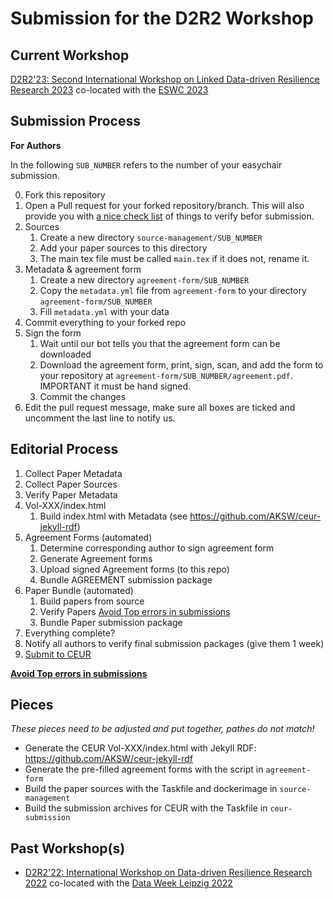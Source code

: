 # Submission for the D2R2 Workshop

## Current Workshop
[D2R2'23: Second International Workshop on Linked Data-driven Resilience Research 2023](https://2023.d2r2.aksw.org/) co-located with the [ESWC 2023](https://2023.eswc-conferences.org/)

## Submission Process

**For Authors**

In the following `SUB_NUMBER` refers to the number of your easychair submission.

0. Fork this repository
1. Open a Pull request for your forked repository/branch. This will also provide you with [a nice check list](https://github.com/AKSW/submission.d2r2.aksw.org/blob/main/.github/pull_request_template.md) of things to verify befor submission.
2. Sources
    1. Create a new directory `source-management/SUB_NUMBER`
    2. Add your paper sources to this directory
    3. The main tex file must be called `main.tex` if it does not, rename it.
3. Metadata & agreement form
    1. Create a new directory `agreement-form/SUB_NUMBER`
    2. Copy the `metadata.yml` file from `agreement-form` to your directory `agreement-form/SUB_NUMBER`
    3. Fill `metadata.yml` with your data
4. Commit everything to your forked repo
5. Sign the form
    1. Wait until our bot tells you that the agreement form can be downloaded
    2. Download the agreement form, print, sign, scan, and add the form to your repository at `agreement-form/SUB_NUMBER/agreement.pdf`. IMPORTANT it must be hand signed.
    3. Commit the changes
6. Edit the pull request message, make sure all boxes are ticked and uncomment the last line to notify us.


## Editorial Process

1. Collect Paper Metadata
2. Collect Paper Sources
3. Verify Paper Metadata
4. Vol-XXX/index.html
    1. Build index.html with Metadata (see https://github.com/AKSW/ceur-jekyll-rdf)
5. Agreement Forms (automated)
    1. Determine corresponding author to sign agreement form
    2. Generate Agreement forms
    3. Upload signed Agreement forms (to this repo)
    4. Bundle AGREEMENT submission package
6. Paper Bundle (automated)
    1. Build papers from source
    2. Verify Papers [Avoid Top errors in submissions](https://ceur-ws.org/HOWTOSUBMIT.html#TOPERRORS)
    3. Bundle Paper submission package
7. Everything complete?
8. Notify all authors to verify final submission packages (give them 1 week)
9. [Submit to CEUR](https://ceur-ws.org/HOWTOSUBMIT.html)

**[Avoid Top errors in submissions](https://ceur-ws.org/HOWTOSUBMIT.html#TOPERRORS)**

## Pieces

*These pieces need to be adjusted and put together, pathes do not match!*

- Generate the CEUR Vol-XXX/index.html with Jekyll RDF: https://github.com/AKSW/ceur-jekyll-rdf
- Generate the pre-filled agreement forms with the script in `agreement-form`
- Build the paper sources with the Taskfile and dockerimage in `source-management`
- Build the submission archives for CEUR with the Taskfile in `ceur-submission`


## Past Workshop(s)
- [D2R2'22: International Workshop on Data-driven Resilience Research 2022](https://2022.dataweek.de/d2r2-22/) co-located with the [Data Week Leipzig 2022](https://2022.dataweek.de/)
